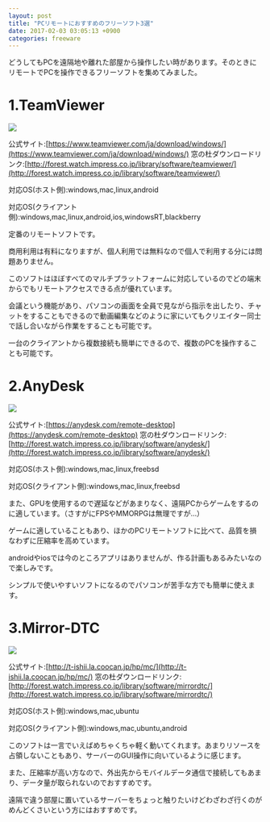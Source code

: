 ```yaml
---
layout: post
title: "PCリモートにおすすめのフリーソフト3選"
date: 2017-02-03 03:05:13 +0900
categories: freeware
---
```

どうしてもPCを遠隔地や離れた部屋から操作したい時があります。そのときにリモートでPCを操作できるフリーソフトを集めてみました。

1.TeamViewer
============

![](../../../../images/2017/02/teamviewer.png)

公式サイト:[https://www.teamviewer.com/ja/download/windows/](https://www.teamviewer.com/ja/download/windows/) 窓の杜ダウンロードリンク:[http://forest.watch.impress.co.jp/library/software/teamviewer/](http://forest.watch.impress.co.jp/library/software/teamviewer/)

対応OS(ホスト側):windows,mac,linux,android

対応OS(クライアント側):windows,mac,linux,android,ios,windowsRT,blackberry

定番のリモートソフトです。

商用利用は有料になりますが、個人利用では無料なので個人で利用する分には問題ありません。

このソフトはほぼすべてのマルチプラットフォームに対応しているのでどの端末からでもリモートアクセスできる点が優れています。

会議という機能があり、パソコンの画面を全員で見ながら指示を出したり、チャットをすることもできるので動画編集などのように家にいてもクリエイター同士で話し合いながら作業をすることも可能です。

一台のクライアントから複数接続も簡単にできるので、複数のPCを操作することも可能です。

2.AnyDesk
=========

![](../../../../images/2017/02/anydesk.png)

公式サイト:[https://anydesk.com/remote-desktop](https://anydesk.com/remote-desktop) 窓の杜ダウンロードリンク:[http://forest.watch.impress.co.jp/library/software/anydesk/](http://forest.watch.impress.co.jp/library/software/anydesk/)

対応OS(ホスト側):windows,mac,linux,freebsd

対応OS(クライアント側):windows,mac,linux,freebsd

また、GPUを使用するので遅延などがあまりなく、遠隔PCからゲームをするのに適しています。（さすがにFPSやMMORPGは無理ですが...）

ゲームに適していることもあり、ほかのPCリモートソフトに比べて、品質を損なわずに圧縮率を高めています。

androidやiosでは今のところアプリはありませんが、作る計画もあるみたいなので楽しみです。

シンプルで使いやすいソフトになるのでパソコンが苦手な方でも簡単に使えます。

3.Mirror-DTC
============

![](../../../../images/2017/02/mirror-dtc.png)

公式サイト:[http://t-ishii.la.coocan.jp/hp/mc/](http://t-ishii.la.coocan.jp/hp/mc/) 窓の杜ダウンロードリンク:[http://forest.watch.impress.co.jp/library/software/mirrordtc/](http://forest.watch.impress.co.jp/library/software/mirrordtc/)

対応OS(ホスト側):windows,mac,ubuntu

対応OS(クライアント側):windows,mac,ubuntu,android

このソフトは一言でいえばめちゃくちゃ軽く動いてくれます。あまりリソースを占領しないこともあり、サーバーのGUI操作に向いているように感じます。

また、圧縮率が高い方なので、外出先からモバイルデータ通信で接続してもあまり、データ量が取られないのでおすすめです。

遠隔で違う部屋に置いているサーバーをちょっと触りたいけどわざわざ行くのがめんどくさいという方にはおすすめです。
